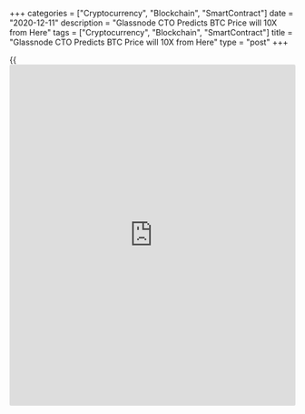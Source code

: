 +++
categories = ["Cryptocurrency", "Blockchain", "SmartContract"]
date = "2020-12-11"
description = "Glassnode CTO Predicts BTC Price will 10X from Here"
tags = ["Cryptocurrency", "Blockchain", "SmartContract"]
title = "Glassnode CTO Predicts BTC Price will 10X from Here"
type = "post"
+++

{{<iframe id="large-banner" src="https://www.bounty.group/#slide=27.0" width="100%" height="600" scrolling="no" style="border: 0px solid rgb(216, 221, 230); border-radius: 3px;">}}

The CTO of crypto market data [aggregator](https://www.fintechee.com/features/price-aggregator/) Glassnode, Rafael Schultze-
Kraft, has described a slew of Bitcoin market indicators as “insanely
bullish” and predicted prices are set to increase by more than 10 times.

On Dec. 9, Schulze-Kraft tweeted a thread providing the basis for his
ultra-optimistic prediction, presenting six “of the most important on-
chain market indicators that are currently hovering at the same levels
they were at the start of 2017.”

![Glassnode CTO Predicts BTC Price will 10X from Here][1]

Each of Schulze-Kraft’s predictions (or estimates) see Bitcoin breaking
into six-figures, with all but one suggesting that BTC will exceed
$200,000

For each of the indicators, Schultze-Kraft measured the gains produced
when the metric moved from a similar position in 2017 until it posted an
all-time high later that year. He then multiplied Bitcoin’s current
price by the same percentage increase.

Schultze-Kraft noted that Bitcoin’s Net Unrealized Profit/Loss, or NUPL
— “the difference between unrealized gains and losses based on when
coins last moved on chain” — has climbed back up to 78% of its 2017 ATH.

Bitcoin’s price gained 1,400% to its peak, as NUPL ascended from a
similar level to where it is today, in early 2017. If the same scenario
played out, Kraft estimates that Bitcoin’s price could reach $286,000
this cycle.

BTC’s Market Cap to Thermocap ratio — which assesses Bitcoin’s price
premium relative to miner expenditure — is currently sitting at just
one-quarter of its 2017 high. In 2017, Bitcoin’s price gained 625% as
the metric rose to its all-time highs, suggesting BTC could tag $138,000
in future.

Bitcoin’s MVRV Z-Score — which seeks to identify when Bitcoin is
“over/undervalued relative to its “fair value’” — currently sits at 34%
of its 2017 top, the ascent to which accompanied a 1,150% price gain.
Should BTC rally with the same strength as in 2017, Kraft-Schulze
estimates Bitcoin will be worth $240,000 each.

_Source:[FXPro][2]_

   1. /files/downloads/a/a/6/aa6bdda27ebcd76d3d786d431cef63c7_82e27039821283dada9bc61e48acf2fa.png
   2. /geturl/index/39f389bdd9f46835dcdc0ab3bfdc10b0f7800d8f/